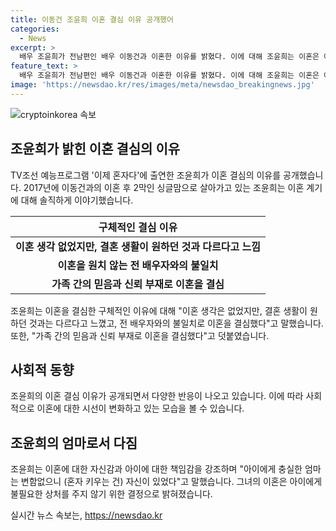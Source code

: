 ```yaml
---
title: 이동건 조윤희 이혼 결심 이유 공개했어
categories:
  - News
excerpt: >
  배우 조윤희가 전남편인 배우 이동건과 이혼한 이유를 밝혔다. 이에 대해 조윤희는 이혼은 예상치 못했던 일이라며, 결혼 생활이 제 기대와 다르고, 가족 간의 믿음과 신뢰가 더 이상 유지되지 않아 이혼을 결심했다고 전했다. 또한, 아이를 혼자 키우는 결정에 대해 아이가 행복하게 자랄 수 있도록 한 선택이라고 밝혔다. 이러한 발언을 통해 조윤희는 강렬한 인터뷰를 통해 이혼 이유와 결정에 대한 솔직한 이야기를 전하며 관심을 끌고 있다.
feature_text: >
  배우 조윤희가 전남편인 배우 이동건과 이혼한 이유를 밝혔다. 이에 대해 조윤희는 이혼은 예상치 못했던 일이라며, 결혼 생활이 제 기대와 다르고, 가족 간의 믿음과 신뢰가 더 이상 유지되지 않아 이혼을 결심했다고 전했다. 또한, 아이를 혼자 키우는 결정에 대해 아이가 행복하게 자랄 수 있도록 한 선택이라고 밝혔다. 이러한 발언을 통해 조윤희는 강렬한 인터뷰를 통해 이혼 이유와 결정에 대한 솔직한 이야기를 전하며 관심을 끌고 있다.
image: 'https://newsdao.kr/res/images/meta/newsdao_breakingnews.jpg'
---
```


<p><img src="https://newsdao.kr/res/images/meta/newsdao_breakingnews.jpg" alt="cryptoinkorea 속보" /></p>

<h2 data-ke-size="size26">조윤희가 밝힌 이혼 결심의 이유</h2>

<p data-ke-size="size16">TV조선 예능프로그램 '이제 혼자다'에 출연한 조윤희가 이혼 결심의 이유를 공개했습니다. 2017년에 이동건과의 이혼 후 2막인 싱글맘으로 살아가고 있는 조윤희는 이혼 계기에 대해 솔직하게 이야기했습니다. </p>

<table>
    <thead>
        <tr>
            <th>구체적인 결심 이유</th>
        </tr>
    </thead>
    <tbody>
        <tr>
            <td style="text-align: center; height: 17px;"><b>이혼 생각 없었지만, 결혼 생활이 원하던 것과 다르다고 느낌</b></td>
        </tr>
        <tr>
            <td style="text-align: center; height: 17px;"><b>이혼을 원치 않는 전 배우자와의 불일치</b></td>
        </tr>
        <tr>
            <td style="text-align: center; height: 17px;"><b>가족 간의 믿음과 신뢰 부재로 이혼을 결심</b></td>
        </tr>
    </tbody>
</table>

<p data-ke-size="size16">조윤희는 이혼을 결심한 구체적인 이유에 대해 "이혼 생각은 없었지만, 결혼 생활이 원하던 것과는 다르다고 느꼈고, 전 배우자와의 불일치로 이혼을 결심했다"고 말했습니다. 또한, "가족 간의 믿음과 신뢰 부재로 이혼을 결심했다"고 덧붙였습니다. </p>

<h2 data-ke-size="size26">사회적 동향</h2>

<p data-ke-size="size16">조윤희의 이혼 결심 이유가 공개되면서 다양한 반응이 나오고 있습니다. 이에 따라 사회적으로 이혼에 대한 시선이 변화하고 있는 모습을 볼 수 있습니다.</p>

<h2 data-ke-size="size26">조윤희의 엄마로서 다짐</h2>

<p data-ke-size="size16">조윤희는 이혼에 대한 자신감과 아이에 대한 책임감을 강조하며 "아이에게 충실한 엄마는 변함없으니 (혼자 키우는 건) 자신이 있었다"고 말했습니다. 그녀의 이혼은 아이에게 불필요한 상처를 주지 않기 위한 결정으로 밝혀졌습니다. </p>
실시간 뉴스 속보는, <a href="https://newsdao.kr" rel="dofollow">https://newsdao.kr</a>


